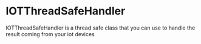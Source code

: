 # IOTThreadSafeHandler
IOTThreadSafeHandler is a thread safe class that you can use to handle the result coming from your iot devices 
